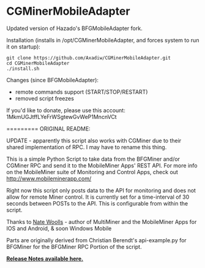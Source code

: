 CGMinerMobileAdapter
=========

Updated version of Hazado's BFGMobileAdapter fork.

Installation (installs in /opt/CGMinerMobileAdapter, and forces system to run it on startup):

    git clone https://github.com/Axadiw/CGMinerMobileAdapter.git
    cd CGMinerMobileAdapter
    ./install.sh

Changes (since BFGMobileAdapter):

- remote commands support (START/STOP/RESTART)
- removed script freezes

If you'd like to donate, please use this account: 1MkmUGJtffLYeFrWSgtewGvWeP1MncnVCt

=========
ORIGINAL README:

UPDATE - apparently this script also works with CGMiner due to their shared implementation of RPC. I may have to rename this thing. 

This is a simple Python Script to take data from the BFGMiner and/or CGMiner RPC and send it to the MobileMiner Apps' REST API.
For more info on the MobileMiner suite of Monitoring and Control Apps, check out http://www.mobileminerapp.com/

Right now this script only posts data to the API for monitoring and does not allow for remote Miner control.
It is currently set for a time-interval of 30 seconds between POSTs to the API.  This is configurable from within the script.


Thanks to <a href="http://www.nwoolls.com/">Nate Woolls</a> - author of MultiMiner and the MobileMiner Apps for IOS and Android, & soon Windows Mobile

Parts are originally derived from Christian Berendt's api-example.py for BFGMiner for the BFGMiner RPC Portion of the script.

<a href="https://github.com/jedimstr/BFGMobileAdapter/wiki/Release-Notes"><b>Release Notes available here.</b></a> 

